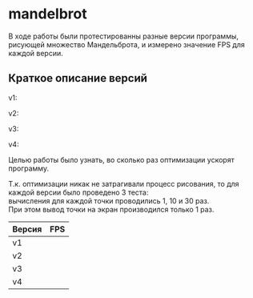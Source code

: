 # mandelbrot

В ходе работы были протестированны разные версии программы, рисующей множество Мандельброта,
и измерено значение FPS для каждой версии.

## Краткое описание версий ##

v1:

v2:

v3:

v4:

Целью работы было узнать, во сколько раз оптимизации ускорят программу.

Т.к. оптимизации никак не затрагивали процесс рисования, то
для каждой версии было проведено 3 теста:\
вычисления для каждой точки проводились 1, 10 и 30 раз.\
При этом вывод точки на экран производился только 1 раз.



Версия   | FPS   
---------|------
 v1      |
 v2      |
 v3      |
 v4      |
